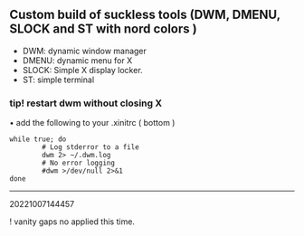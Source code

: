 ## Custom build of suckless tools (DWM, DMENU, SLOCK and ST with nord colors )

- DWM: dynamic window manager
- DMENU: dynamic menu for X
- SLOCK: Simple X display locker.
- ST: simple terminal

### tip! restart dwm without closing X 

• add the following to your .xinitrc ( bottom )
```
while true; do
		# Log stderror to a file
		dwm 2> ~/.dwm.log
		# No error logging
		#dwm >/dev/null 2>&1
done
```

---
20221007144457

! vanity gaps no applied this time.
